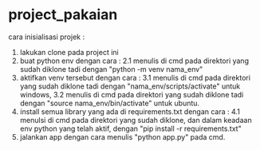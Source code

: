 # project_pakaian


cara inisialisasi projek :

1. lakukan clone pada project ini 
2. buat python env dengan cara :
    2.1 menulis di cmd pada direktori yang sudah diklone tadi dengan "python -m venv nama_env"
3. aktifkan venv tersebut dengan cara :
    3.1 menulis di cmd pada direktori yang sudah diklone tadi dengan "nama_env/scripts/activate" untuk windows,
    3.2 menulis di cmd pada direktori yang sudah diklone tadi dengan "source nama_env/bin/activate" untuk ubuntu.
4. install semua library yang ada di requirements.txt dengan cara :
    4.1 menulsi di cmd pada direktori yang sudah diklone, dan dalam keadaan env python yang telah aktif, dengan "pip install -r requirements.txt"
5. jalankan app dengan cara menulis "python app.py" pada cmd.